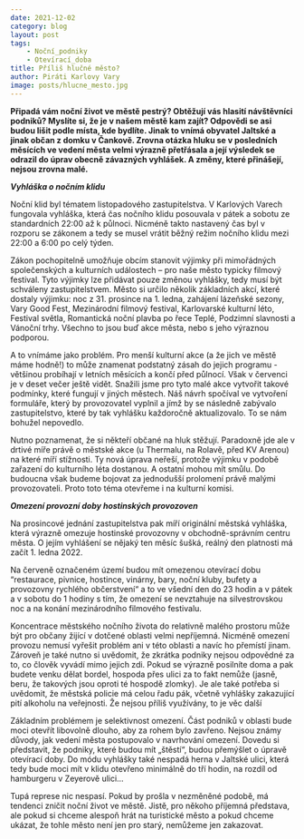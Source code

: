 ```yaml
---
date: 2021-12-02
category: blog
layout: post
tags:
    - Noční_podniky
    - Otevírací_doba
title: Příliš hlučné město?
author: Piráti Karlovy Vary
image: posts/hlucne_mesto.jpg
---
```

**Připadá vám noční život ve městě pestrý? Obtěžují vás hlasití návštěvníci podniků? Myslíte si, že je v našem městě kam zajít? Odpovědi se asi budou lišit podle místa, kde bydlíte. Jinak to vnímá obyvatel Jaltské a jinak občan z domku v Čankově. Zrovna otázka hluku se v posledních měsících ve vedení města velmi výrazně přetřásala a její výsledek se odrazil do úprav obecně závazných vyhlášek. A změny, které přinášejí, nejsou zrovna malé.**

***Vyhláška o nočním klidu***

Noční klid byl tématem listopadového zastupitelstva. V Karlových Varech fungovala vyhláška, která čas nočního klidu posouvala v pátek a sobotu ze standardních 22:00 až k půlnoci. Nicméně takto nastavený čas byl v rozporu se zákonem a tedy se musel vrátit běžný režim nočního klidu mezi 22:00 a 6:00 po celý týden.

Zákon pochopitelně umožňuje obcím stanovit výjimky při mimořádných společenských a kulturních událostech – pro naše město typicky filmový festival. Tyto výjimky lze přidávat pouze změnou vyhlášky, tedy musí být schváleny zastupitelstvem. Město si určilo několik základních akcí, které dostaly výjimku: noc z 31. prosince na 1. ledna, zahájení lázeňské sezony, Vary Good Fest, Mezinárodní filmový festival, Karlovarské kulturní léto, Festival světla, Romantická noční plavba po řece Teplé, Podzimní slavnosti a Vánoční trhy. Všechno to jsou buď akce města, nebo s jeho výraznou podporou.

A to vnímáme jako problém. Pro menší kulturní akce (a že jich ve městě máme hodně!) to může znamenat podstatný zásah do jejich programu - většinou probíhají v letních měsících a končí před půlnocí. Však v červenci je v deset večer ještě vidět. Snažili jsme pro tyto malé akce vytvořit takové podmínky, které fungují v jiných městech. Náš návrh spočíval ve vytvoření formuláře, který by provozovatel vyplnil a jímž by se následně zabývalo zastupitelstvo, které by tak vyhlášku každoročně aktualizovalo. To se nám bohužel nepovedlo.

Nutno poznamenat, že si někteří občané na hluk stěžují. Paradoxně jde ale v drtivé míře právě o městské akce (u Thermalu, na Rolavě, před KV Arenou) na které míří stížnosti. Ty nová úprava neřeší, protože výjimku v podobě zařazení do kulturního léta dostanou. A ostatní mohou mít smůlu. Do budoucna však budeme bojovat za jednodušší prolomení právě malými provozovateli. Proto toto téma otevřeme i na kulturní komisi.

***Omezení provozní doby hostinských provozoven***

Na prosincové jednání zastupitelstva pak míří originální městská vyhláška, která výrazně omezuje hostinské provozovny v obchodně-správním centru města. O jejím vyhlášení se nějaký ten měsíc šušká, reálný den platnosti má začít 1. ledna 2022.

Na červeně označeném území budou mít omezenou otevírací dobu “restaurace, pivnice, hostince, vinárny, bary, noční kluby, bufety a provozovny rychlého občerstvení“ a to ve všední den do 23 hodin a v pátek a v sobotu do 1 hodiny s tím, že omezení se nevztahuje na silvestrovskou noc a na konání mezinárodního filmového festivalu.

Koncentrace městského nočního života do relativně malého prostoru může být pro občany žijící v dotčené oblasti velmi nepříjemná. Nicméně omezení provozu nemusí vyřešit problém ani v této oblasti a navíc ho přemístí jinam. Zároveň je také nutno si uvědomit, že zkrátka podniky nejsou odpovědné za to, co člověk vyvádí mimo jejich zdi. Pokud se výrazně posilníte doma a pak budete venku dělat bordel, hospoda přes ulici za to fakt nemůže (jasně, beru, že takových jsou oproti té hospodě zlomky). Je ale také potřeba si uvědomit, že městská policie má celou řadu pák, včetně vyhlášky zakazující pití alkoholu na veřejnosti. Že nejsou příliš využívány, to je věc další

Základním problémem je selektivnost omezení. Část podniků v oblasti bude moci otevřít libovolně dlouho, aby za rohem bylo zavřeno. Nejsou známy důvody, jak vedení města postupovalo v navrhování omezení. Dovedu si představit, že podniky, které budou mít „štěstí“, budou přemýšlet o úpravě otevírací doby. Do módu vyhlášky také nespadá herna v Jaltské ulici, která tedy bude moci mít v klidu otevřeno minimálně do tří hodin, na rozdíl od hamburgeru v Zeyerově ulici…

Tupá represe nic nespasí. Pokud by prošla v nezměněné podobě, má tendenci zničit noční život ve městě. Jistě, pro někoho příjemná představa, ale pokud si chceme alespoň hrát na turistické město a pokud chceme ukázat, že tohle město není jen pro starý, nemůžeme jen zakazovat.
